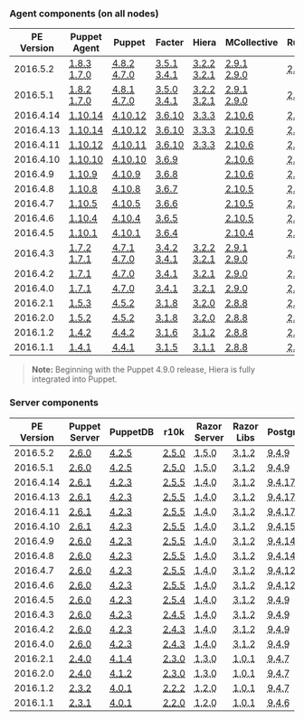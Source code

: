 ### Agent components (on all nodes)

<table>
  <thead>
    <tr>
      <th>PE Version</th> <th>Puppet Agent</th> <th>Puppet</th> <th>Facter</th> <th>Hiera</th> <th>MCollective</th> <th>Ruby</th> <th>OpenSSL</th>
    </tr>
  </thead>

  <tbody>
    <tr><td>2016.5.2</td> <td><a href="/puppet/4.8/release_notes_agent.html#puppet-agent-183"><abbr title="ubuntu-12.04-amd64, sles-11-x86_64, el-6-x86_64, ubuntu-14.04-amd64, el-7-x86_64, sles-12-x86_64, ubuntu-16.04-amd64">1.8.3</abbr></a><br><a href="/puppet/4.7/release_notes_agent.html#puppet-agent-170"><abbr title="ubuntu-14.04-i386, ubuntu-12.04-i386, ubuntu-16.04-i386">1.7.0</abbr></a></td> <td><a href="/puppet/4.8/release_notes.html#puppet-482"><abbr title="ubuntu-12.04-amd64, sles-11-x86_64, el-6-x86_64, ubuntu-14.04-amd64, el-7-x86_64, sles-12-x86_64, ubuntu-16.04-amd64">4.8.2</abbr></a><br><a href="/puppet/4.7/release_notes.html#puppet-470"><abbr title="ubuntu-14.04-i386, ubuntu-12.04-i386, ubuntu-16.04-i386">4.7.0</abbr></a></td> <td><a href="/facter/3.5/release_notes.html#facter-351"><abbr title="ubuntu-12.04-amd64, sles-11-x86_64, el-6-x86_64, ubuntu-14.04-amd64, el-7-x86_64, sles-12-x86_64, ubuntu-16.04-amd64">3.5.1</abbr></a><br><a href="/facter/3.4/release_notes.html#facter-341"><abbr title="ubuntu-14.04-i386, ubuntu-12.04-i386, ubuntu-16.04-i386">3.4.1</abbr></a></td> <td><a href="/hiera/3.2/release_notes.html#hiera-322"><abbr title="ubuntu-12.04-amd64, sles-11-x86_64, el-6-x86_64, ubuntu-14.04-amd64, el-7-x86_64, sles-12-x86_64, ubuntu-16.04-amd64">3.2.2</abbr></a><br><a href="/hiera/3.2/release_notes.html#hiera-321"><abbr title="ubuntu-14.04-i386, ubuntu-12.04-i386, ubuntu-16.04-i386">3.2.1</abbr></a></td> <td><a href="/mcollective/releasenotes.html"><abbr title="ubuntu-12.04-amd64, sles-11-x86_64, el-6-x86_64, ubuntu-14.04-amd64, el-7-x86_64, sles-12-x86_64, ubuntu-16.04-amd64">2.9.1</abbr></a><br><a href="/mcollective/releasenotes.html"><abbr title="ubuntu-14.04-i386, ubuntu-12.04-i386, ubuntu-16.04-i386">2.9.0</abbr></a></td> <td><abbr title="ubuntu-12.04-amd64, sles-11-x86_64, el-6-x86_64, ubuntu-14.04-amd64, el-7-x86_64, sles-12-x86_64, ubuntu-16.04-amd64, ubuntu-14.04-i386, ubuntu-12.04-i386, ubuntu-16.04-i386">2.1.9</abbr></td> <td><abbr title="ubuntu-12.04-amd64, sles-11-x86_64, el-6-x86_64, ubuntu-14.04-amd64, el-7-x86_64, sles-12-x86_64, ubuntu-16.04-amd64">1.0.2j</abbr><br><abbr title="ubuntu-14.04-i386, ubuntu-12.04-i386, ubuntu-16.04-i386">1.0.2h</abbr></td></tr>
    <tr><td>2016.5.1</td> <td><a href="/puppet/4.8/release_notes_agent.html#puppet-agent-182"><abbr title="ubuntu-12.04-amd64, sles-11-x86_64, el-6-x86_64, ubuntu-14.04-amd64, el-7-x86_64, sles-12-x86_64, ubuntu-16.04-amd64">1.8.2</abbr></a><br><a href="/puppet/4.7/release_notes_agent.html#puppet-agent-170"><abbr title="ubuntu-14.04-i386, ubuntu-12.04-i386, ubuntu-16.04-i386">1.7.0</abbr></a></td> <td><a href="/puppet/4.8/release_notes.html#puppet-481"><abbr title="ubuntu-12.04-amd64, sles-11-x86_64, el-6-x86_64, ubuntu-14.04-amd64, el-7-x86_64, sles-12-x86_64, ubuntu-16.04-amd64">4.8.1</abbr></a><br><a href="/puppet/4.7/release_notes.html#puppet-470"><abbr title="ubuntu-14.04-i386, ubuntu-12.04-i386, ubuntu-16.04-i386">4.7.0</abbr></a></td> <td><a href="/facter/3.5/release_notes.html#facter-350"><abbr title="ubuntu-12.04-amd64, sles-11-x86_64, el-6-x86_64, ubuntu-14.04-amd64, el-7-x86_64, sles-12-x86_64, ubuntu-16.04-amd64">3.5.0</abbr></a><br><a href="/facter/3.4/release_notes.html#facter-341"><abbr title="ubuntu-14.04-i386, ubuntu-12.04-i386, ubuntu-16.04-i386">3.4.1</abbr></a></td> <td><a href="/hiera/3.2/release_notes.html#hiera-322"><abbr title="ubuntu-12.04-amd64, sles-11-x86_64, el-6-x86_64, ubuntu-14.04-amd64, el-7-x86_64, sles-12-x86_64, ubuntu-16.04-amd64">3.2.2</abbr></a><br><a href="/hiera/3.2/release_notes.html#hiera-321"><abbr title="ubuntu-14.04-i386, ubuntu-12.04-i386, ubuntu-16.04-i386">3.2.1</abbr></a></td> <td><a href="/mcollective/releasenotes.html"><abbr title="ubuntu-12.04-amd64, sles-11-x86_64, el-6-x86_64, ubuntu-14.04-amd64, el-7-x86_64, sles-12-x86_64, ubuntu-16.04-amd64">2.9.1</abbr></a><br><a href="/mcollective/releasenotes.html"><abbr title="ubuntu-14.04-i386, ubuntu-12.04-i386, ubuntu-16.04-i386">2.9.0</abbr></a></td> <td><abbr title="ubuntu-12.04-amd64, sles-11-x86_64, el-6-x86_64, ubuntu-14.04-amd64, el-7-x86_64, sles-12-x86_64, ubuntu-16.04-amd64, ubuntu-14.04-i386, ubuntu-12.04-i386, ubuntu-16.04-i386">2.1.9</abbr></td> <td><abbr title="ubuntu-12.04-amd64, sles-11-x86_64, el-6-x86_64, ubuntu-14.04-amd64, el-7-x86_64, sles-12-x86_64, ubuntu-16.04-amd64">1.0.2j</abbr><br><abbr title="ubuntu-14.04-i386, ubuntu-12.04-i386, ubuntu-16.04-i386">1.0.2h</abbr></td></tr>
        <tr><td>2016.4.14</td> <td><a href="/puppet/4.10/release_notes_agent.html#puppet-agent-11014"><abbr title="sles-11-x86_64, el-6-x86_64, ubuntu-14.04-amd64, el-7-x86_64, sles-12-x86_64, ubuntu-16.04-amd64">1.10.14</abbr></a></td> <td><a href="/puppet/4.10/release_notes.html#puppet-41012"><abbr title="sles-11-x86_64, el-6-x86_64, ubuntu-14.04-amd64, el-7-x86_64, sles-12-x86_64, ubuntu-16.04-amd64">4.10.12</abbr></a></td> <td><a href="/facter/3.6/release_notes.html#facter-3610"><abbr title="sles-11-x86_64, el-6-x86_64, ubuntu-14.04-amd64, el-7-x86_64, sles-12-x86_64, ubuntu-16.04-amd64">3.6.10</abbr></a></td> <td><a href="/hiera/3.3/release_notes.html#hiera-333"><abbr title="ubuntu-12.04-amd64, ubuntu-14.04-i386, sles-11-x86_64, el-6-x86_64, ubuntu-14.04-amd64, el-7-x86_64, sles-12-x86_64, ubuntu-12.04-i386, ubuntu-16.04-amd64, ubuntu-16.04-i386">3.3.3</abbr></a></td> <td><a href="/mcollective/releasenotes.html"><abbr title="sles-11-x86_64, el-6-x86_64, ubuntu-14.04-amd64, el-7-x86_64, sles-12-x86_64, ubuntu-16.04-amd64">2.10.6</abbr></a></td> <td><abbr title="sles-11-x86_64, el-6-x86_64, ubuntu-14.04-amd64, el-7-x86_64, sles-12-x86_64, ubuntu-16.04-amd64">2.1.9</abbr></td> <td><abbr title="sles-11-x86_64, el-6-x86_64, ubuntu-14.04-amd64, el-7-x86_64, sles-12-x86_64, ubuntu-16.04-amd64">1.0.2n</abbr></td></tr>
        <tr><td>2016.4.13</td> <td><a href="/puppet/4.10/release_notes_agent.html#puppet-agent-11014"><abbr title="sles-11-x86_64, el-6-x86_64, ubuntu-14.04-amd64, el-7-x86_64, sles-12-x86_64, ubuntu-16.04-amd64">1.10.14</abbr></a></td> <td><a href="/puppet/4.10/release_notes.html#puppet-41012"><abbr title="sles-11-x86_64, el-6-x86_64, ubuntu-14.04-amd64, el-7-x86_64, sles-12-x86_64, ubuntu-16.04-amd64">4.10.12</abbr></a></td> <td><a href="/facter/3.6/release_notes.html#facter-3610"><abbr title="sles-11-x86_64, el-6-x86_64, ubuntu-14.04-amd64, el-7-x86_64, sles-12-x86_64, ubuntu-16.04-amd64">3.6.10</abbr></a></td> <td><a href="/hiera/3.3/release_notes.html#hiera-333"><abbr title="ubuntu-12.04-amd64, ubuntu-14.04-i386, sles-11-x86_64, el-6-x86_64, ubuntu-14.04-amd64, el-7-x86_64, sles-12-x86_64, ubuntu-12.04-i386, ubuntu-16.04-amd64, ubuntu-16.04-i386">3.3.3</abbr></a></td> <td><a href="/mcollective/releasenotes.html"><abbr title="sles-11-x86_64, el-6-x86_64, ubuntu-14.04-amd64, el-7-x86_64, sles-12-x86_64, ubuntu-16.04-amd64">2.10.6</abbr></a></td> <td><abbr title="sles-11-x86_64, el-6-x86_64, ubuntu-14.04-amd64, el-7-x86_64, sles-12-x86_64, ubuntu-16.04-amd64">2.1.9</abbr></td> <td><abbr title="sles-11-x86_64, el-6-x86_64, ubuntu-14.04-amd64, el-7-x86_64, sles-12-x86_64, ubuntu-16.04-amd64">1.0.2n</abbr></td></tr>
    <tr><td>2016.4.11</td> <td><a href="/puppet/4.10/release_notes_agent.html#puppet-agent-11012"><abbr title="sles-11-x86_64, el-6-x86_64, ubuntu-14.04-amd64, el-7-x86_64, sles-12-x86_64, ubuntu-16.04-amd64">1.10.12</abbr></a></td> <td><a href="/puppet/4.10/release_notes.html#puppet-41011"><abbr title="sles-11-x86_64, el-6-x86_64, ubuntu-14.04-amd64, el-7-x86_64, sles-12-x86_64, ubuntu-16.04-amd64">4.10.11</abbr></a></td> <td><a href="/facter/3.6/release_notes.html#facter-3610"><abbr title="sles-11-x86_64, el-6-x86_64, ubuntu-14.04-amd64, el-7-x86_64, sles-12-x86_64, ubuntu-16.04-amd64">3.6.10</abbr></a></td> <td><a href="/hiera/3.3/release_notes.html#hiera-333"><abbr title="ubuntu-12.04-amd64, ubuntu-14.04-i386, sles-11-x86_64, el-6-x86_64, ubuntu-14.04-amd64, el-7-x86_64, sles-12-x86_64, ubuntu-12.04-i386, ubuntu-16.04-amd64, ubuntu-16.04-i386">3.3.3</abbr></a></td> <td><a href="/mcollective/releasenotes.html"><abbr title="sles-11-x86_64, el-6-x86_64, ubuntu-14.04-amd64, el-7-x86_64, sles-12-x86_64, ubuntu-16.04-amd64">2.10.6</abbr></a></td> <td><abbr title="sles-11-x86_64, el-6-x86_64, ubuntu-14.04-amd64, el-7-x86_64, sles-12-x86_64, ubuntu-16.04-amd64">2.1.9</abbr></td> <td><abbr title="sles-11-x86_64, el-6-x86_64, ubuntu-14.04-amd64, el-7-x86_64, sles-12-x86_64, ubuntu-16.04-amd64">1.0.2n</abbr></td></tr>
    <tr><td>2016.4.10</td> <td><a href="/puppet/4.10/release_notes_agent.html#puppet-agent-11010"><abbr title="sles-11-x86_64, el-6-x86_64, ubuntu-14.04-amd64, el-7-x86_64, sles-12-x86_64, ubuntu-16.04-amd64">1.10.10</abbr></a></td> <td><a href="/puppet/4.10/release_notes.html#puppet-41010"><abbr title="sles-11-x86_64, el-6-x86_64, ubuntu-14.04-amd64, el-7-x86_64, sles-12-x86_64, ubuntu-16.04-amd64">4.10.10</abbr></a></td> <td><a href="/facter/3.6/release_notes.html#facter-369"><abbr title="sles-11-x86_64, el-6-x86_64, ubuntu-14.04-amd64, el-7-x86_64, sles-12-x86_64, ubuntu-16.04-amd64">3.6.9</abbr></a></td> <td>  </td> <td><a href="/mcollective/releasenotes.html"><abbr title="sles-11-x86_64, el-6-x86_64, ubuntu-14.04-amd64, el-7-x86_64, sles-12-x86_64, ubuntu-16.04-amd64">2.10.6</abbr></a></td> <td><abbr title="sles-11-x86_64, el-6-x86_64, ubuntu-14.04-amd64, el-7-x86_64, sles-12-x86_64, ubuntu-16.04-amd64">2.1.9</abbr></td> <td><abbr title="sles-11-x86_64, el-6-x86_64, ubuntu-14.04-amd64, el-7-x86_64, sles-12-x86_64, ubuntu-16.04-amd64">1.0.2n</abbr></td></tr>
    <tr><td>2016.4.9</td> <td><a href="/puppet/4.10/release_notes_agent.html#puppet-agent-1109"><abbr title="sles-11-x86_64, el-6-x86_64, ubuntu-14.04-amd64, el-7-x86_64, sles-12-x86_64, ubuntu-16.04-amd64">1.10.9</abbr></a></td> <td><a href="/puppet/4.10/release_notes.html#puppet-4109"><abbr title="sles-11-x86_64, el-6-x86_64, ubuntu-14.04-amd64, el-7-x86_64, sles-12-x86_64, ubuntu-16.04-amd64">4.10.9</abbr></a></td> <td><a href="/facter/3.6/release_notes.html#facter-368"><abbr title="sles-11-x86_64, el-6-x86_64, ubuntu-14.04-amd64, el-7-x86_64, sles-12-x86_64, ubuntu-16.04-amd64">3.6.8</abbr></a></td> <td>  </td> <td><a href="/mcollective/releasenotes.html"><abbr title="sles-11-x86_64, el-6-x86_64, ubuntu-14.04-amd64, el-7-x86_64, sles-12-x86_64, ubuntu-16.04-amd64">2.10.6</abbr></a></td> <td><abbr title="sles-11-x86_64, el-6-x86_64, ubuntu-14.04-amd64, el-7-x86_64, sles-12-x86_64, ubuntu-16.04-amd64">2.1.9</abbr></td> <td><abbr title="sles-11-x86_64, el-6-x86_64, ubuntu-14.04-amd64, el-7-x86_64, sles-12-x86_64, ubuntu-16.04-amd64">1.0.2k</abbr></td></tr>
   <tr><td>2016.4.8</td> <td><a href="/puppet/4.10/release_notes_agent.html#puppet-agent-1108"><abbr title="sles-11-x86_64, el-6-x86_64, ubuntu-14.04-amd64, el-7-x86_64, sles-12-x86_64, ubuntu-16.04-amd64">1.10.8</abbr></a></td> <td><a href="/puppet/4.10/release_notes.html#puppet-4108"><abbr title="sles-11-x86_64, el-6-x86_64, ubuntu-14.04-amd64, el-7-x86_64, sles-12-x86_64, ubuntu-16.04-amd64">4.10.8</abbr></a></td> <td><a href="/facter/3.6/release_notes.html#facter-367"><abbr title="sles-11-x86_64, el-6-x86_64, ubuntu-14.04-amd64, el-7-x86_64, sles-12-x86_64, ubuntu-16.04-amd64">3.6.7</abbr></a></td> <td>  </td> <td><a href="/mcollective/releasenotes.html"><abbr title="sles-11-x86_64, el-6-x86_64, ubuntu-14.04-amd64, el-7-x86_64, sles-12-x86_64, ubuntu-16.04-amd64">2.10.5</abbr></a></td> <td><abbr title="sles-11-x86_64, el-6-x86_64, ubuntu-14.04-amd64, el-7-x86_64, sles-12-x86_64, ubuntu-16.04-amd64">2.1.9</abbr></td> <td><abbr title="sles-11-x86_64, el-6-x86_64, ubuntu-14.04-amd64, el-7-x86_64, sles-12-x86_64, ubuntu-16.04-amd64">1.0.2k</abbr></td></tr>
    <tr><td>2016.4.7</td> <td><a href="/puppet/4.10/release_notes_agent.html#puppet-agent-1105"><abbr title="sles-11-x86_64, el-6-x86_64, ubuntu-14.04-amd64, el-7-x86_64, sles-12-x86_64, ubuntu-16.04-amd64">1.10.5</abbr></a></td> <td><a href="/puppet/4.10/release_notes.html#puppet-4105"><abbr title="sles-11-x86_64, el-6-x86_64, ubuntu-14.04-amd64, el-7-x86_64, sles-12-x86_64, ubuntu-16.04-amd64">4.10.5</abbr></a></td> <td><a href="/facter/3.6/release_notes.html#facter-366"><abbr title="sles-11-x86_64, el-6-x86_64, ubuntu-14.04-amd64, el-7-x86_64, sles-12-x86_64, ubuntu-16.04-amd64">3.6.6</abbr></a></td> <td>  </td> <td><a href="/mcollective/releasenotes.html"><abbr title="sles-11-x86_64, el-6-x86_64, ubuntu-14.04-amd64, el-7-x86_64, sles-12-x86_64, ubuntu-16.04-amd64">2.10.5</abbr></a></td> <td><abbr title="sles-11-x86_64, el-6-x86_64, ubuntu-14.04-amd64, el-7-x86_64, sles-12-x86_64, ubuntu-16.04-amd64">2.1.9</abbr></td> <td><abbr title="sles-11-x86_64, el-6-x86_64, ubuntu-14.04-amd64, el-7-x86_64, sles-12-x86_64, ubuntu-16.04-amd64">1.0.2k</abbr></td></tr>
    <tr><td>2016.4.6</td> <td><a href="/puppet/4.10/release_notes_agent.html#puppet-agent-1104"><abbr title="sles-11-x86_64, el-6-x86_64, ubuntu-14.04-amd64, el-7-x86_64, sles-12-x86_64, ubuntu-16.04-amd64">1.10.4</abbr></a></td> <td><a href="/puppet/4.10/release_notes.html#puppet-4104"><abbr title="sles-11-x86_64, el-6-x86_64, ubuntu-14.04-amd64, el-7-x86_64, sles-12-x86_64, ubuntu-16.04-amd64">4.10.4</abbr></a></td> <td><a href="/facter/3.6/release_notes.html#facter-365"><abbr title="sles-11-x86_64, el-6-x86_64, ubuntu-14.04-amd64, el-7-x86_64, sles-12-x86_64, ubuntu-16.04-amd64">3.6.5</abbr></a></td> <td>  </td> <td><a href="/mcollective/releasenotes.html"><abbr title="sles-11-x86_64, el-6-x86_64, ubuntu-14.04-amd64, el-7-x86_64, sles-12-x86_64, ubuntu-16.04-amd64">2.10.5</abbr></a></td> <td><abbr title="sles-11-x86_64, el-6-x86_64, ubuntu-14.04-amd64, el-7-x86_64, sles-12-x86_64, ubuntu-16.04-amd64">2.1.9</abbr></td> <td><abbr title="sles-11-x86_64, el-6-x86_64, ubuntu-14.04-amd64, el-7-x86_64, sles-12-x86_64, ubuntu-16.04-amd64">1.0.2k</abbr></td></tr>
    <tr><td>2016.4.5</td> <td><a href="/puppet/4.10/release_notes_agent.html#puppet-agent-1101"><abbr title="sles-11-x86_64, el-6-x86_64, ubuntu-14.04-amd64, el-7-x86_64, sles-12-x86_64, ubuntu-16.04-amd64">1.10.1</abbr></a></td> <td><a href="/puppet/4.10/release_notes.html#puppet-4101"><abbr title="sles-11-x86_64, el-6-x86_64, ubuntu-14.04-amd64, el-7-x86_64, sles-12-x86_64, ubuntu-16.04-amd64">4.10.1</abbr></a></td> <td><a href="/facter/3.6/release_notes.html#facter-364"><abbr title="sles-11-x86_64, el-6-x86_64, ubuntu-14.04-amd64, el-7-x86_64, sles-12-x86_64, ubuntu-16.04-amd64">3.6.4</abbr></a></td> <td>  </td> <td><a href="/mcollective/releasenotes.html"><abbr title="sles-11-x86_64, el-6-x86_64, ubuntu-14.04-amd64, el-7-x86_64, sles-12-x86_64, ubuntu-16.04-amd64">2.10.4</abbr></a></td> <td><abbr title="sles-11-x86_64, el-6-x86_64, ubuntu-14.04-amd64, el-7-x86_64, sles-12-x86_64, ubuntu-16.04-amd64">2.1.9</abbr></td> <td><abbr title="sles-11-x86_64, el-6-x86_64, ubuntu-14.04-amd64, el-7-x86_64, sles-12-x86_64, ubuntu-16.04-amd64">1.0.2k</abbr></td></tr>
    <tr><td>2016.4.3</td> <td><a href="/puppet/4.7/release_notes_agent.html#puppet-agent-172"><abbr title="ubuntu-12.04-amd64, sles-11-x86_64, el-6-x86_64, ubuntu-14.04-amd64, el-7-x86_64, sles-12-x86_64, ubuntu-16.04-amd64">1.7.2</abbr></a><br><a href="/puppet/4.7/release_notes_agent.html#puppet-agent-171"><abbr title="ubuntu-14.04-i386, ubuntu-12.04-i386, ubuntu-16.04-i386">1.7.1</abbr></a></td> <td><a href="/puppet/4.7/release_notes.html#puppet-471"><abbr title="ubuntu-12.04-amd64, sles-11-x86_64, el-6-x86_64, ubuntu-14.04-amd64, el-7-x86_64, sles-12-x86_64, ubuntu-16.04-amd64">4.7.1</abbr></a><br><a href="/puppet/4.7/release_notes.html#puppet-470"><abbr title="ubuntu-14.04-i386, ubuntu-12.04-i386, ubuntu-16.04-i386">4.7.0</abbr></a></td> <td><a href="/facter/3.4/release_notes.html#facter-342"><abbr title="ubuntu-12.04-amd64, sles-11-x86_64, el-6-x86_64, ubuntu-14.04-amd64, el-7-x86_64, sles-12-x86_64, ubuntu-16.04-amd64">3.4.2</abbr></a><br><a href="/facter/3.4/release_notes.html#facter-341"><abbr title="ubuntu-14.04-i386, ubuntu-12.04-i386, ubuntu-16.04-i386">3.4.1</abbr></a></td> <td><a href="/hiera/3.2/release_notes.html#hiera-322"><abbr title="ubuntu-12.04-amd64, sles-11-x86_64, el-6-x86_64, ubuntu-14.04-amd64, el-7-x86_64, sles-12-x86_64, ubuntu-16.04-amd64">3.2.2</abbr></a><br><a href="/hiera/3.2/release_notes.html#hiera-321"><abbr title="ubuntu-14.04-i386, ubuntu-12.04-i386, ubuntu-16.04-i386">3.2.1</abbr></a></td> <td><a href="/mcollective/releasenotes.html"><abbr title="ubuntu-12.04-amd64, sles-11-x86_64, el-6-x86_64, ubuntu-14.04-amd64, el-7-x86_64, sles-12-x86_64, ubuntu-16.04-amd64">2.9.1</abbr></a><br><a href="/mcollective/releasenotes.html"><abbr title="ubuntu-14.04-i386, ubuntu-12.04-i386, ubuntu-16.04-i386">2.9.0</abbr></a></td> <td><abbr title="ubuntu-12.04-amd64, sles-11-x86_64, el-6-x86_64, ubuntu-14.04-amd64, el-7-x86_64, sles-12-x86_64, ubuntu-16.04-amd64, ubuntu-14.04-i386, ubuntu-12.04-i386, ubuntu-16.04-i386">2.1.9</abbr></td> <td><abbr title="ubuntu-12.04-amd64, sles-11-x86_64, el-6-x86_64, ubuntu-14.04-amd64, el-7-x86_64, sles-12-x86_64, ubuntu-16.04-amd64, ubuntu-14.04-i386, ubuntu-12.04-i386, ubuntu-16.04-i386">1.0.2j</abbr></td></tr>
    <tr><td>2016.4.2</td> <td><a href="/puppet/4.7/release_notes_agent.html#puppet-agent-171"><abbr title="ubuntu-12.04-amd64, ubuntu-14.04-i386, sles-11-x86_64, el-6-x86_64, ubuntu-14.04-amd64, el-7-x86_64, sles-12-x86_64, ubuntu-12.04-i386, ubuntu-16.04-amd64, ubuntu-16.04-i386">1.7.1</abbr></a></td> <td><a href="/puppet/4.7/release_notes.html#puppet-470"><abbr title="ubuntu-12.04-amd64, ubuntu-14.04-i386, sles-11-x86_64, el-6-x86_64, ubuntu-14.04-amd64, el-7-x86_64, sles-12-x86_64, ubuntu-12.04-i386, ubuntu-16.04-amd64, ubuntu-16.04-i386">4.7.0</abbr></a></td> <td><a href="/facter/3.4/release_notes.html#facter-341"><abbr title="ubuntu-12.04-amd64, ubuntu-14.04-i386, sles-11-x86_64, el-6-x86_64, ubuntu-14.04-amd64, el-7-x86_64, sles-12-x86_64, ubuntu-12.04-i386, ubuntu-16.04-amd64, ubuntu-16.04-i386">3.4.1</abbr></a></td> <td><a href="/hiera/3.2/release_notes.html#hiera-321"><abbr title="ubuntu-12.04-amd64, ubuntu-14.04-i386, sles-11-x86_64, el-6-x86_64, ubuntu-14.04-amd64, el-7-x86_64, sles-12-x86_64, ubuntu-12.04-i386, ubuntu-16.04-amd64, ubuntu-16.04-i386">3.2.1</abbr></a></td> <td><a href="/mcollective/releasenotes.html"><abbr title="ubuntu-12.04-amd64, ubuntu-14.04-i386, sles-11-x86_64, el-6-x86_64, ubuntu-14.04-amd64, el-7-x86_64, sles-12-x86_64, ubuntu-12.04-i386, ubuntu-16.04-amd64, ubuntu-16.04-i386">2.9.0</abbr></a></td> <td><abbr title="ubuntu-12.04-amd64, ubuntu-14.04-i386, sles-11-x86_64, el-6-x86_64, ubuntu-14.04-amd64, el-7-x86_64, sles-12-x86_64, ubuntu-12.04-i386, ubuntu-16.04-amd64, ubuntu-16.04-i386">2.1.9</abbr></td> <td><abbr title="ubuntu-12.04-amd64, ubuntu-14.04-i386, sles-11-x86_64, el-6-x86_64, ubuntu-14.04-amd64, el-7-x86_64, sles-12-x86_64, ubuntu-12.04-i386, ubuntu-16.04-amd64, ubuntu-16.04-i386">1.0.2j</abbr></td></tr>
    <tr><td>2016.4.0</td> <td><a href="/puppet/4.7/release_notes_agent.html#puppet-agent-171"><abbr title="ubuntu-12.04-amd64, ubuntu-14.04-i386, sles-11-x86_64, el-6-x86_64, ubuntu-14.04-amd64, el-7-x86_64, sles-12-x86_64, ubuntu-12.04-i386, ubuntu-16.04-amd64, ubuntu-16.04-i386">1.7.1</abbr></a></td> <td><a href="/puppet/4.7/release_notes.html#puppet-470"><abbr title="ubuntu-12.04-amd64, ubuntu-14.04-i386, sles-11-x86_64, el-6-x86_64, ubuntu-14.04-amd64, el-7-x86_64, sles-12-x86_64, ubuntu-12.04-i386, ubuntu-16.04-amd64, ubuntu-16.04-i386">4.7.0</abbr></a></td> <td><a href="/facter/3.4/release_notes.html#facter-341"><abbr title="ubuntu-12.04-amd64, ubuntu-14.04-i386, sles-11-x86_64, el-6-x86_64, ubuntu-14.04-amd64, el-7-x86_64, sles-12-x86_64, ubuntu-12.04-i386, ubuntu-16.04-amd64, ubuntu-16.04-i386">3.4.1</abbr></a></td> <td><a href="/hiera/3.2/release_notes.html#hiera-321"><abbr title="ubuntu-12.04-amd64, ubuntu-14.04-i386, sles-11-x86_64, el-6-x86_64, ubuntu-14.04-amd64, el-7-x86_64, sles-12-x86_64, ubuntu-12.04-i386, ubuntu-16.04-amd64, ubuntu-16.04-i386">3.2.1</abbr></a></td> <td><a href="/mcollective/releasenotes.html"><abbr title="ubuntu-12.04-amd64, ubuntu-14.04-i386, sles-11-x86_64, el-6-x86_64, ubuntu-14.04-amd64, el-7-x86_64, sles-12-x86_64, ubuntu-12.04-i386, ubuntu-16.04-amd64, ubuntu-16.04-i386">2.9.0</abbr></a></td> <td><abbr title="ubuntu-12.04-amd64, ubuntu-14.04-i386, sles-11-x86_64, el-6-x86_64, ubuntu-14.04-amd64, el-7-x86_64, sles-12-x86_64, ubuntu-12.04-i386, ubuntu-16.04-amd64, ubuntu-16.04-i386">2.1.9</abbr></td> <td><abbr title="ubuntu-12.04-amd64, ubuntu-14.04-i386, sles-11-x86_64, el-6-x86_64, ubuntu-14.04-amd64, el-7-x86_64, sles-12-x86_64, ubuntu-12.04-i386, ubuntu-16.04-amd64, ubuntu-16.04-i386">1.0.2j</abbr></td></tr>
    <tr><td>2016.2.1</td> <td><a href="/puppet/4.5/release_notes_agent.html#puppet-agent-153"><abbr title="ubuntu-12.04-amd64, ubuntu-14.04-i386, sles-11-x86_64, el-6-x86_64, ubuntu-14.04-amd64, el-7-x86_64, sles-12-x86_64, ubuntu-12.04-i386, ubuntu-16.04-amd64, ubuntu-16.04-i386">1.5.3</abbr></a></td> <td><a href="/puppet/4.5/release_notes.html#puppet-452"><abbr title="ubuntu-12.04-amd64, ubuntu-14.04-i386, sles-11-x86_64, el-6-x86_64, ubuntu-14.04-amd64, el-7-x86_64, sles-12-x86_64, ubuntu-12.04-i386, ubuntu-16.04-amd64, ubuntu-16.04-i386">4.5.2</abbr></a></td> <td><a href="/facter/3.1/release_notes.html#facter-318"><abbr title="ubuntu-12.04-amd64, ubuntu-14.04-i386, sles-11-x86_64, el-6-x86_64, ubuntu-14.04-amd64, el-7-x86_64, sles-12-x86_64, ubuntu-12.04-i386, ubuntu-16.04-amd64, ubuntu-16.04-i386">3.1.8</abbr></a></td> <td><a href="/hiera/3.2/release_notes.html#hiera-320"><abbr title="ubuntu-12.04-amd64, ubuntu-14.04-i386, sles-11-x86_64, el-6-x86_64, ubuntu-14.04-amd64, el-7-x86_64, sles-12-x86_64, ubuntu-12.04-i386, ubuntu-16.04-amd64, ubuntu-16.04-i386">3.2.0</abbr></a></td> <td><a href="/mcollective/releasenotes.html"><abbr title="ubuntu-12.04-amd64, ubuntu-14.04-i386, sles-11-x86_64, el-6-x86_64, ubuntu-14.04-amd64, el-7-x86_64, sles-12-x86_64, ubuntu-12.04-i386, ubuntu-16.04-amd64, ubuntu-16.04-i386">2.8.8</abbr></a></td> <td><abbr title="ubuntu-12.04-amd64, ubuntu-14.04-i386, sles-11-x86_64, el-6-x86_64, ubuntu-14.04-amd64, el-7-x86_64, sles-12-x86_64, ubuntu-12.04-i386, ubuntu-16.04-amd64, ubuntu-16.04-i386">2.1.9</abbr></td> <td><abbr title="ubuntu-12.04-amd64, ubuntu-14.04-i386, sles-11-x86_64, el-6-x86_64, ubuntu-14.04-amd64, el-7-x86_64, sles-12-x86_64, ubuntu-12.04-i386, ubuntu-16.04-amd64, ubuntu-16.04-i386">1.0.2h</abbr></td></tr>
    <tr><td>2016.2.0</td> <td><a href="/puppet/4.5/release_notes_agent.html#puppet-agent-152"><abbr title="ubuntu-12.04-amd64, ubuntu-14.04-i386, sles-11-x86_64, el-6-x86_64, ubuntu-14.04-amd64, el-7-x86_64, sles-12-x86_64, ubuntu-12.04-i386, ubuntu-16.04-amd64, ubuntu-16.04-i386">1.5.2</abbr></a></td> <td><a href="/puppet/4.5/release_notes.html#puppet-452"><abbr title="ubuntu-12.04-amd64, ubuntu-14.04-i386, sles-11-x86_64, el-6-x86_64, ubuntu-14.04-amd64, el-7-x86_64, sles-12-x86_64, ubuntu-12.04-i386, ubuntu-16.04-amd64, ubuntu-16.04-i386">4.5.2</abbr></a></td> <td><a href="/facter/3.1/release_notes.html#facter-318"><abbr title="ubuntu-12.04-amd64, ubuntu-14.04-i386, sles-11-x86_64, el-6-x86_64, ubuntu-14.04-amd64, el-7-x86_64, sles-12-x86_64, ubuntu-12.04-i386, ubuntu-16.04-amd64, ubuntu-16.04-i386">3.1.8</abbr></a></td> <td><a href="/hiera/3.2/release_notes.html#hiera-320"><abbr title="ubuntu-12.04-amd64, ubuntu-14.04-i386, sles-11-x86_64, el-6-x86_64, ubuntu-14.04-amd64, el-7-x86_64, sles-12-x86_64, ubuntu-12.04-i386, ubuntu-16.04-amd64, ubuntu-16.04-i386">3.2.0</abbr></a></td> <td><a href="/mcollective/releasenotes.html"><abbr title="ubuntu-12.04-amd64, ubuntu-14.04-i386, sles-11-x86_64, el-6-x86_64, ubuntu-14.04-amd64, el-7-x86_64, sles-12-x86_64, ubuntu-12.04-i386, ubuntu-16.04-amd64, ubuntu-16.04-i386">2.8.8</abbr></a></td> <td><abbr title="ubuntu-12.04-amd64, ubuntu-14.04-i386, sles-11-x86_64, el-6-x86_64, ubuntu-14.04-amd64, el-7-x86_64, sles-12-x86_64, ubuntu-12.04-i386, ubuntu-16.04-amd64, ubuntu-16.04-i386">2.1.9</abbr></td> <td><abbr title="ubuntu-12.04-amd64, ubuntu-14.04-i386, sles-11-x86_64, el-6-x86_64, ubuntu-14.04-amd64, el-7-x86_64, sles-12-x86_64, ubuntu-12.04-i386, ubuntu-16.04-amd64, ubuntu-16.04-i386">1.0.2h</abbr></td></tr>
    <tr><td>2016.1.2</td> <td><a href="/puppet/4.4/release_notes_agent.html#puppet-agent-142"><abbr title="el-6-x86_64, ubuntu-12.04-i386, sles-11-x86_64, ubuntu-14.04-amd64, sles-12-x86_64, el-7-x86_64, ubuntu-12.04-amd64, ubuntu-14.04-i386">1.4.2</abbr></a></td> <td><a href="/puppet/4.4/release_notes.html#puppet-442"><abbr title="el-6-x86_64, ubuntu-12.04-i386, sles-11-x86_64, ubuntu-14.04-amd64, sles-12-x86_64, el-7-x86_64, ubuntu-12.04-amd64, ubuntu-14.04-i386">4.4.2</abbr></a></td> <td><a href="/facter/3.1/release_notes.html#facter-316"><abbr title="el-6-x86_64, ubuntu-12.04-i386, sles-11-x86_64, ubuntu-14.04-amd64, sles-12-x86_64, el-7-x86_64, ubuntu-12.04-amd64, ubuntu-14.04-i386">3.1.6</abbr></a></td> <td><a href="/hiera/3.1/release_notes.html#hiera-312"><abbr title="el-6-x86_64, ubuntu-12.04-i386, sles-11-x86_64, ubuntu-14.04-amd64, sles-12-x86_64, el-7-x86_64, ubuntu-12.04-amd64, ubuntu-14.04-i386">3.1.2</abbr></a></td> <td><a href="/mcollective/releasenotes.html"><abbr title="el-6-x86_64, ubuntu-12.04-i386, sles-11-x86_64, ubuntu-14.04-amd64, sles-12-x86_64, el-7-x86_64, ubuntu-12.04-amd64, ubuntu-14.04-i386">2.8.8</abbr></a></td> <td><abbr title="el-6-x86_64, ubuntu-12.04-i386, sles-11-x86_64, ubuntu-14.04-amd64, sles-12-x86_64, el-7-x86_64, ubuntu-12.04-amd64, ubuntu-14.04-i386">2.1.9</abbr></td> <td><abbr title="el-6-x86_64, ubuntu-12.04-i386, sles-11-x86_64, ubuntu-14.04-amd64, sles-12-x86_64, el-7-x86_64, ubuntu-12.04-amd64, ubuntu-14.04-i386">1.0.2g</abbr></td></tr>
    <tr><td>2016.1.1</td> <td><a href="/puppet/4.4/release_notes_agent.html#puppet-agent-141"><abbr title="el-6-x86_64, ubuntu-12.04-i386, sles-11-x86_64, ubuntu-14.04-amd64, sles-12-x86_64, el-7-x86_64, ubuntu-12.04-amd64, ubuntu-14.04-i386">1.4.1</abbr></a></td> <td><a href="/puppet/4.4/release_notes.html#puppet-441"><abbr title="el-6-x86_64, ubuntu-12.04-i386, sles-11-x86_64, ubuntu-14.04-amd64, sles-12-x86_64, el-7-x86_64, ubuntu-12.04-amd64, ubuntu-14.04-i386">4.4.1</abbr></a></td> <td><a href="/facter/3.1/release_notes.html#facter-315"><abbr title="el-6-x86_64, ubuntu-12.04-i386, sles-11-x86_64, ubuntu-14.04-amd64, sles-12-x86_64, el-7-x86_64, ubuntu-12.04-amd64, ubuntu-14.04-i386">3.1.5</abbr></a></td> <td><a href="/hiera/3.1/release_notes.html#hiera-311"><abbr title="el-6-x86_64, ubuntu-12.04-i386, sles-11-x86_64, ubuntu-14.04-amd64, sles-12-x86_64, el-7-x86_64, ubuntu-12.04-amd64, ubuntu-14.04-i386">3.1.1</abbr></a></td> <td><a href="/mcollective/releasenotes.html"><abbr title="el-6-x86_64, ubuntu-12.04-i386, sles-11-x86_64, ubuntu-14.04-amd64, sles-12-x86_64, el-7-x86_64, ubuntu-12.04-amd64, ubuntu-14.04-i386">2.8.8</abbr></a></td> <td><abbr title="el-6-x86_64, ubuntu-12.04-i386, sles-11-x86_64, ubuntu-14.04-amd64, sles-12-x86_64, el-7-x86_64, ubuntu-12.04-amd64, ubuntu-14.04-i386">2.1.8</abbr></td> <td><abbr title="el-6-x86_64, ubuntu-12.04-i386, sles-11-x86_64, ubuntu-14.04-amd64, sles-12-x86_64, el-7-x86_64, ubuntu-12.04-amd64, ubuntu-14.04-i386">1.0.2g</abbr></td></tr>
  </tbody>
</table>

> **Note:** Beginning with the Puppet 4.9.0 release, Hiera is fully integrated into Puppet.

### Server components

<table>
  <thead>
    <tr>
      <th>PE Version</th> <th>Puppet Server</th> <th>PuppetDB</th> <th>r10k</th> <th>Razor Server</th> <th>Razor Libs</th> <th>PostgreSQL</th> <th>Java</th> <th>ActiveMQ</th> <th>Nginx</th>
    </tr>
  </thead>

  <tbody>
    <tr><td>2016.5.2</td> <td><a href="/puppetserver/2.6/release_notes.html#puppet-server-260"><abbr title="ubuntu-12.04-amd64, sles-11-x86_64, el-6-x86_64, ubuntu-14.04-amd64, el-7-x86_64, sles-12-x86_64, ubuntu-16.04-amd64">2.6.0</abbr></a></td> <td><a href="/puppetdb/4.2/release_notes.html"><abbr title="ubuntu-12.04-amd64, sles-11-x86_64, el-6-x86_64, ubuntu-14.04-amd64, el-7-x86_64, sles-12-x86_64, ubuntu-16.04-amd64">4.2.5</abbr></a></td> <td><a href="https://github.com/puppetlabs/r10k/blob/master/CHANGELOG.mkd#250"><abbr title="ubuntu-12.04-amd64, sles-11-x86_64, el-6-x86_64, ubuntu-14.04-amd64, el-7-x86_64, sles-12-x86_64, ubuntu-16.04-amd64">2.5.0</abbr></a></td> <td><abbr title="el-6-x86_64, el-7-x86_64">1.5.0</abbr></td> <td><abbr title="el-6-x86_64, el-7-x86_64">3.1.2</abbr></td> <td><abbr title="ubuntu-12.04-amd64, sles-11-x86_64, el-6-x86_64, ubuntu-14.04-amd64, el-7-x86_64, sles-12-x86_64, ubuntu-16.04-amd64">9.4.9</abbr></td> <td><abbr title="ubuntu-12.04-amd64, sles-11-x86_64, el-6-x86_64, ubuntu-14.04-amd64, el-7-x86_64, sles-12-x86_64, ubuntu-16.04-amd64">1.8.0</abbr></td> <td><abbr title="ubuntu-12.04-amd64, sles-11-x86_64, el-6-x86_64, ubuntu-14.04-amd64, el-7-x86_64, sles-12-x86_64, ubuntu-16.04-amd64">5.14.3</abbr></td> <td><abbr title="ubuntu-12.04-amd64, sles-11-x86_64, el-6-x86_64, ubuntu-14.04-amd64, el-7-x86_64, sles-12-x86_64, ubuntu-16.04-amd64">1.8.1</abbr></td></tr>
    <tr><td>2016.5.1</td> <td><a href="/puppetserver/2.6/release_notes.html#puppet-server-260"><abbr title="ubuntu-12.04-amd64, sles-11-x86_64, el-6-x86_64, ubuntu-14.04-amd64, el-7-x86_64, sles-12-x86_64, ubuntu-16.04-amd64">2.6.0</abbr></a></td> <td><a href="/puppetdb/4.2/release_notes.html"><abbr title="ubuntu-12.04-amd64, sles-11-x86_64, el-6-x86_64, ubuntu-14.04-amd64, el-7-x86_64, sles-12-x86_64, ubuntu-16.04-amd64">4.2.5</abbr></a></td> <td><a href="https://github.com/puppetlabs/r10k/blob/master/CHANGELOG.mkd#250"><abbr title="ubuntu-12.04-amd64, sles-11-x86_64, el-6-x86_64, ubuntu-14.04-amd64, el-7-x86_64, sles-12-x86_64, ubuntu-16.04-amd64">2.5.0</abbr></a></td> <td><abbr title="el-6-x86_64, el-7-x86_64">1.5.0</abbr></td> <td><abbr title="el-6-x86_64, el-7-x86_64">3.1.2</abbr></td> <td><abbr title="ubuntu-12.04-amd64, sles-11-x86_64, el-6-x86_64, ubuntu-14.04-amd64, el-7-x86_64, sles-12-x86_64, ubuntu-16.04-amd64">9.4.9</abbr></td> <td><abbr title="ubuntu-12.04-amd64, sles-11-x86_64, el-6-x86_64, ubuntu-14.04-amd64, el-7-x86_64, sles-12-x86_64, ubuntu-16.04-amd64">1.8.0</abbr></td> <td><abbr title="ubuntu-12.04-amd64, sles-11-x86_64, el-6-x86_64, ubuntu-14.04-amd64, el-7-x86_64, sles-12-x86_64, ubuntu-16.04-amd64">5.13.2</abbr></td> <td><abbr title="ubuntu-12.04-amd64, sles-11-x86_64, el-6-x86_64, ubuntu-14.04-amd64, el-7-x86_64, sles-12-x86_64, ubuntu-16.04-amd64">1.8.1</abbr></td></tr>
    <tr><td>2016.4.14</td> <td><a href="/puppetserver/2.6/release_notes.html#puppet-server-261"><abbr title="sles-11-x86_64, el-6-x86_64, ubuntu-14.04-amd64, el-7-x86_64, sles-12-x86_64, ubuntu-16.04-amd64">2.6.1</abbr></a></td> <td><a href="/puppetdb/4.2/release_notes.html"><abbr title="sles-11-x86_64, el-6-x86_64, ubuntu-14.04-amd64, el-7-x86_64, sles-12-x86_64, ubuntu-16.04-amd64">4.2.3</abbr></a></td> <td><a href="https://github.com/puppetlabs/r10k/blob/master/CHANGELOG.mkd#255"><abbr title="sles-11-x86_64, el-6-x86_64, ubuntu-14.04-amd64, el-7-x86_64, sles-12-x86_64, ubuntu-16.04-amd64">2.5.5</abbr></a></td> <td><abbr title="el-6-x86_64, el-7-x86_64">1.4.0</abbr></td> <td><abbr title="el-6-x86_64, el-7-x86_64">3.1.2</abbr></td> <td><abbr title="sles-11-x86_64, el-6-x86_64, ubuntu-14.04-amd64, el-7-x86_64, sles-12-x86_64, ubuntu-16.04-amd64">9.4.17</abbr></td> <td><abbr title="sles-11-x86_64, el-6-x86_64, ubuntu-14.04-amd64, el-7-x86_64, sles-12-x86_64, ubuntu-16.04-amd64">1.8.0</abbr></td> <td><abbr title="sles-11-x86_64, el-6-x86_64, ubuntu-14.04-amd64, el-7-x86_64, sles-12-x86_64, ubuntu-16.04-amd64">5.15.3</abbr></td> <td><abbr title="sles-11-x86_64, el-6-x86_64, ubuntu-14.04-amd64, el-7-x86_64, sles-12-x86_64, ubuntu-16.04-amd64">1.14.0</abbr></td></tr>
    <tr><td>2016.4.13</td> <td><a href="/puppetserver/2.6/release_notes.html#puppet-server-261"><abbr title="sles-11-x86_64, el-6-x86_64, ubuntu-14.04-amd64, el-7-x86_64, sles-12-x86_64, ubuntu-16.04-amd64">2.6.1</abbr></a></td> <td><a href="/puppetdb/4.2/release_notes.html"><abbr title="sles-11-x86_64, el-6-x86_64, ubuntu-14.04-amd64, el-7-x86_64, sles-12-x86_64, ubuntu-16.04-amd64">4.2.3</abbr></a></td> <td><a href="https://github.com/puppetlabs/r10k/blob/master/CHANGELOG.mkd#255"><abbr title="sles-11-x86_64, el-6-x86_64, ubuntu-14.04-amd64, el-7-x86_64, sles-12-x86_64, ubuntu-16.04-amd64">2.5.5</abbr></a></td> <td><abbr title="el-6-x86_64, el-7-x86_64">1.4.0</abbr></td> <td><abbr title="el-6-x86_64, el-7-x86_64">3.1.2</abbr></td> <td><abbr title="sles-11-x86_64, el-6-x86_64, ubuntu-14.04-amd64, el-7-x86_64, sles-12-x86_64, ubuntu-16.04-amd64">9.4.17</abbr></td> <td><abbr title="sles-11-x86_64, el-6-x86_64, ubuntu-14.04-amd64, el-7-x86_64, sles-12-x86_64, ubuntu-16.04-amd64">1.8.0</abbr></td> <td><abbr title="sles-11-x86_64, el-6-x86_64, ubuntu-14.04-amd64, el-7-x86_64, sles-12-x86_64, ubuntu-16.04-amd64">5.15.3</abbr></td> <td><abbr title="sles-11-x86_64, el-6-x86_64, ubuntu-14.04-amd64, el-7-x86_64, sles-12-x86_64, ubuntu-16.04-amd64">1.12.1</abbr></td></tr>
    <tr><td>2016.4.11</td> <td><a href="/puppetserver/2.6/release_notes.html#puppet-server-261"><abbr title="sles-11-x86_64, el-6-x86_64, ubuntu-14.04-amd64, el-7-x86_64, sles-12-x86_64, ubuntu-16.04-amd64">2.6.1</abbr></a></td> <td><a href="/puppetdb/4.2/release_notes.html"><abbr title="sles-11-x86_64, el-6-x86_64, ubuntu-14.04-amd64, el-7-x86_64, sles-12-x86_64, ubuntu-16.04-amd64">4.2.3</abbr></a></td> <td><a href="https://github.com/puppetlabs/r10k/blob/master/CHANGELOG.mkd#255"><abbr title="sles-11-x86_64, el-6-x86_64, ubuntu-14.04-amd64, el-7-x86_64, sles-12-x86_64, ubuntu-16.04-amd64">2.5.5</abbr></a></td> <td><abbr title="el-6-x86_64, el-7-x86_64">1.4.0</abbr></td> <td><abbr title="el-6-x86_64, el-7-x86_64">3.1.2</abbr></td> <td><abbr title="sles-11-x86_64, el-6-x86_64, ubuntu-14.04-amd64, el-7-x86_64, sles-12-x86_64, ubuntu-16.04-amd64">9.4.17</abbr></td> <td><abbr title="sles-11-x86_64, el-6-x86_64, ubuntu-14.04-amd64, el-7-x86_64, sles-12-x86_64, ubuntu-16.04-amd64">1.8.0</abbr></td> <td><abbr title="sles-11-x86_64, el-6-x86_64, ubuntu-14.04-amd64, el-7-x86_64, sles-12-x86_64, ubuntu-16.04-amd64">5.15.3</abbr></td> <td><abbr title="sles-11-x86_64, el-6-x86_64, ubuntu-14.04-amd64, el-7-x86_64, sles-12-x86_64, ubuntu-16.04-amd64">1.12.1</abbr></td></tr>
    <tr><td>2016.4.10</td> <td><a href="/puppetserver/2.6/release_notes.html#puppet-server-261"><abbr title="sles-11-x86_64, el-6-x86_64, ubuntu-14.04-amd64, el-7-x86_64, sles-12-x86_64, ubuntu-16.04-amd64">2.6.1</abbr></a></td> <td><a href="/puppetdb/4.2/release_notes.html"><abbr title="sles-11-x86_64, el-6-x86_64, ubuntu-14.04-amd64, el-7-x86_64, sles-12-x86_64, ubuntu-16.04-amd64">4.2.3</abbr></a></td> <td><a href="https://github.com/puppetlabs/r10k/blob/master/CHANGELOG.mkd#255"><abbr title="sles-11-x86_64, el-6-x86_64, ubuntu-14.04-amd64, el-7-x86_64, sles-12-x86_64, ubuntu-16.04-amd64">2.5.5</abbr></a></td> <td><abbr title="el-6-x86_64, el-7-x86_64">1.4.0</abbr></td> <td><abbr title="el-6-x86_64, el-7-x86_64">3.1.2</abbr></td> <td><abbr title="sles-11-x86_64, el-6-x86_64, ubuntu-14.04-amd64, el-7-x86_64, sles-12-x86_64, ubuntu-16.04-amd64">9.4.15</abbr></td> <td><abbr title="sles-11-x86_64, el-6-x86_64, ubuntu-14.04-amd64, el-7-x86_64, sles-12-x86_64, ubuntu-16.04-amd64">1.8.0</abbr></td> <td><abbr title="sles-11-x86_64, el-6-x86_64, ubuntu-14.04-amd64, el-7-x86_64, sles-12-x86_64, ubuntu-16.04-amd64">5.14.3</abbr></td> <td><abbr title="sles-11-x86_64, el-6-x86_64, ubuntu-14.04-amd64, el-7-x86_64, sles-12-x86_64, ubuntu-16.04-amd64">1.12.1</abbr></td></tr>
    <tr><td>2016.4.9</td> <td><a href="/puppetserver/2.6/release_notes.html#puppet-server-260"><abbr title="sles-11-x86_64, el-6-x86_64, ubuntu-14.04-amd64, el-7-x86_64, sles-12-x86_64, ubuntu-16.04-amd64">2.6.0</abbr></a></td> <td><a href="/puppetdb/4.2/release_notes.html"><abbr title="sles-11-x86_64, el-6-x86_64, ubuntu-14.04-amd64, el-7-x86_64, sles-12-x86_64, ubuntu-16.04-amd64">4.2.3</abbr></a></td> <td><a href="https://github.com/puppetlabs/r10k/blob/master/CHANGELOG.mkd#255"><abbr title="sles-11-x86_64, el-6-x86_64, ubuntu-14.04-amd64, el-7-x86_64, sles-12-x86_64, ubuntu-16.04-amd64">2.5.5</abbr></a></td> <td><abbr title="el-6-x86_64, el-7-x86_64">1.4.0</abbr></td> <td><abbr title="el-6-x86_64, el-7-x86_64">3.1.2</abbr></td> <td><abbr title="sles-11-x86_64, el-6-x86_64, ubuntu-14.04-amd64, el-7-x86_64, sles-12-x86_64, ubuntu-16.04-amd64">9.4.14</abbr></td> <td><abbr title="sles-11-x86_64, el-6-x86_64, ubuntu-14.04-amd64, el-7-x86_64, sles-12-x86_64, ubuntu-16.04-amd64">1.8.0</abbr></td> <td><abbr title="sles-11-x86_64, el-6-x86_64, ubuntu-14.04-amd64, el-7-x86_64, sles-12-x86_64, ubuntu-16.04-amd64">5.14.3</abbr></td> <td><abbr title="sles-11-x86_64, el-6-x86_64, ubuntu-14.04-amd64, el-7-x86_64, sles-12-x86_64, ubuntu-16.04-amd64">1.12.1</abbr></td></tr>
    <tr><td>2016.4.8</td> <td><a href="/puppetserver/2.6/release_notes.html#puppet-server-260"><abbr title="sles-11-x86_64, el-6-x86_64, ubuntu-14.04-amd64, el-7-x86_64, sles-12-x86_64, ubuntu-16.04-amd64">2.6.0</abbr></a></td> <td><a href="/puppetdb/4.2/release_notes.html"><abbr title="sles-11-x86_64, el-6-x86_64, ubuntu-14.04-amd64, el-7-x86_64, sles-12-x86_64, ubuntu-16.04-amd64">4.2.3</abbr></a></td> <td><a href="https://github.com/puppetlabs/r10k/blob/master/CHANGELOG.mkd#255"><abbr title="sles-11-x86_64, el-6-x86_64, ubuntu-14.04-amd64, el-7-x86_64, sles-12-x86_64, ubuntu-16.04-amd64">2.5.5</abbr></a></td> <td><abbr title="el-6-x86_64, el-7-x86_64">1.4.0</abbr></td> <td><abbr title="el-6-x86_64, el-7-x86_64">3.1.2</abbr></td> <td><abbr title="sles-11-x86_64, el-6-x86_64, ubuntu-14.04-amd64, el-7-x86_64, sles-12-x86_64, ubuntu-16.04-amd64">9.4.14</abbr></td> <td><abbr title="sles-11-x86_64, el-6-x86_64, ubuntu-14.04-amd64, el-7-x86_64, sles-12-x86_64, ubuntu-16.04-amd64">1.8.0</abbr></td> <td><abbr title="sles-11-x86_64, el-6-x86_64, ubuntu-14.04-amd64, el-7-x86_64, sles-12-x86_64, ubuntu-16.04-amd64">5.14.3</abbr></td> <td><abbr title="sles-11-x86_64, el-6-x86_64, ubuntu-14.04-amd64, el-7-x86_64, sles-12-x86_64, ubuntu-16.04-amd64">1.12.1</abbr></td></tr>
    <tr><td>2016.4.7</td> <td><a href="/puppetserver/2.6/release_notes.html#puppet-server-260"><abbr title="sles-11-x86_64, el-6-x86_64, ubuntu-14.04-amd64, el-7-x86_64, sles-12-x86_64, ubuntu-16.04-amd64">2.6.0</abbr></a></td> <td><a href="/puppetdb/4.2/release_notes.html"><abbr title="sles-11-x86_64, el-6-x86_64, ubuntu-14.04-amd64, el-7-x86_64, sles-12-x86_64, ubuntu-16.04-amd64">4.2.3</abbr></a></td> <td><a href="https://github.com/puppetlabs/r10k/blob/master/CHANGELOG.mkd#255"><abbr title="sles-11-x86_64, el-6-x86_64, ubuntu-14.04-amd64, el-7-x86_64, sles-12-x86_64, ubuntu-16.04-amd64">2.5.5</abbr></a></td> <td><abbr title="el-6-x86_64, el-7-x86_64">1.4.0</abbr></td> <td><abbr title="el-6-x86_64, el-7-x86_64">3.1.2</abbr></td> <td><abbr title="sles-11-x86_64, el-6-x86_64, ubuntu-14.04-amd64, el-7-x86_64, sles-12-x86_64, ubuntu-16.04-amd64">9.4.12</abbr></td> <td><abbr title="sles-11-x86_64, el-6-x86_64, ubuntu-14.04-amd64, el-7-x86_64, sles-12-x86_64, ubuntu-16.04-amd64">1.8.0</abbr></td> <td><abbr title="sles-11-x86_64, el-6-x86_64, ubuntu-14.04-amd64, el-7-x86_64, sles-12-x86_64, ubuntu-16.04-amd64">5.14.3</abbr></td> <td><abbr title="sles-11-x86_64, el-6-x86_64, ubuntu-14.04-amd64, el-7-x86_64, sles-12-x86_64, ubuntu-16.04-amd64">1.12.1</abbr></td></tr>
    <tr><td>2016.4.6</td> <td><a href="/puppetserver/2.6/release_notes.html#puppet-server-260"><abbr title="sles-11-x86_64, el-6-x86_64, ubuntu-14.04-amd64, el-7-x86_64, sles-12-x86_64, ubuntu-16.04-amd64">2.6.0</abbr></a></td> <td><a href="/puppetdb/4.2/release_notes.html"><abbr title="sles-11-x86_64, el-6-x86_64, ubuntu-14.04-amd64, el-7-x86_64, sles-12-x86_64, ubuntu-16.04-amd64">4.2.3</abbr></a></td> <td><a href="https://github.com/puppetlabs/r10k/blob/master/CHANGELOG.mkd#255"><abbr title="sles-11-x86_64, el-6-x86_64, ubuntu-14.04-amd64, el-7-x86_64, sles-12-x86_64, ubuntu-16.04-amd64">2.5.5</abbr></a></td> <td><abbr title="el-6-x86_64, el-7-x86_64">1.4.0</abbr></td> <td><abbr title="el-6-x86_64, el-7-x86_64">3.1.2</abbr></td> <td><abbr title="sles-11-x86_64, el-6-x86_64, ubuntu-14.04-amd64, el-7-x86_64, sles-12-x86_64, ubuntu-16.04-amd64">9.4.12</abbr></td> <td><abbr title="sles-11-x86_64, el-6-x86_64, ubuntu-14.04-amd64, el-7-x86_64, sles-12-x86_64, ubuntu-16.04-amd64">1.8.0</abbr></td> <td><abbr title="sles-11-x86_64, el-6-x86_64, ubuntu-14.04-amd64, el-7-x86_64, sles-12-x86_64, ubuntu-16.04-amd64">5.14.3</abbr></td> <td><abbr title="sles-11-x86_64, el-6-x86_64, ubuntu-14.04-amd64, el-7-x86_64, sles-12-x86_64, ubuntu-16.04-amd64">1.8.1</abbr></td></tr>
    <tr><td>2016.4.5</td> <td><a href="/puppetserver/2.6/release_notes.html#puppet-server-260"><abbr title="sles-11-x86_64, el-6-x86_64, ubuntu-14.04-amd64, el-7-x86_64, sles-12-x86_64, ubuntu-16.04-amd64">2.6.0</abbr></a></td> <td><a href="/puppetdb/4.2/release_notes.html"><abbr title="sles-11-x86_64, el-6-x86_64, ubuntu-14.04-amd64, el-7-x86_64, sles-12-x86_64, ubuntu-16.04-amd64">4.2.3</abbr></a></td> <td><a href="https://github.com/puppetlabs/r10k/blob/master/CHANGELOG.mkd#254"><abbr title="sles-11-x86_64, el-6-x86_64, ubuntu-14.04-amd64, el-7-x86_64, sles-12-x86_64, ubuntu-16.04-amd64">2.5.4</abbr></a></td> <td><abbr title="el-6-x86_64, el-7-x86_64">1.4.0</abbr></td> <td><abbr title="el-6-x86_64, el-7-x86_64">3.1.2</abbr></td> <td><abbr title="sles-11-x86_64, el-6-x86_64, ubuntu-14.04-amd64, el-7-x86_64, sles-12-x86_64, ubuntu-16.04-amd64">9.4.9</abbr></td> <td><abbr title="sles-11-x86_64, el-6-x86_64, ubuntu-14.04-amd64, el-7-x86_64, sles-12-x86_64, ubuntu-16.04-amd64">1.8.0</abbr></td> <td><abbr title="sles-11-x86_64, el-6-x86_64, ubuntu-14.04-amd64, el-7-x86_64, sles-12-x86_64, ubuntu-16.04-amd64">5.14.3</abbr></td> <td><abbr title="sles-11-x86_64, el-6-x86_64, ubuntu-14.04-amd64, el-7-x86_64, sles-12-x86_64, ubuntu-16.04-amd64">1.8.1</abbr></td></tr>
    <tr><td>2016.4.3</td> <td><a href="/puppetserver/2.6/release_notes.html#puppet-server-260"><abbr title="ubuntu-12.04-amd64, sles-11-x86_64, el-6-x86_64, ubuntu-14.04-amd64, el-7-x86_64, sles-12-x86_64, ubuntu-16.04-amd64">2.6.0</abbr></a></td> <td><a href="/puppetdb/4.2/release_notes.html"><abbr title="ubuntu-12.04-amd64, sles-11-x86_64, el-6-x86_64, ubuntu-14.04-amd64, el-7-x86_64, sles-12-x86_64, ubuntu-16.04-amd64">4.2.3</abbr></a></td> <td><a href="https://github.com/puppetlabs/r10k/blob/master/CHANGELOG.mkd#245"><abbr title="ubuntu-12.04-amd64, sles-11-x86_64, el-6-x86_64, ubuntu-14.04-amd64, el-7-x86_64, sles-12-x86_64, ubuntu-16.04-amd64">2.4.5</abbr></a></td> <td><abbr title="el-6-x86_64, el-7-x86_64">1.4.0</abbr></td> <td><abbr title="el-6-x86_64, el-7-x86_64">3.1.2</abbr></td> <td><abbr title="ubuntu-12.04-amd64, sles-11-x86_64, el-6-x86_64, ubuntu-14.04-amd64, el-7-x86_64, sles-12-x86_64, ubuntu-16.04-amd64">9.4.9</abbr></td> <td><abbr title="ubuntu-12.04-amd64, sles-11-x86_64, el-6-x86_64, ubuntu-14.04-amd64, el-7-x86_64, sles-12-x86_64, ubuntu-16.04-amd64">1.8.0</abbr></td> <td><abbr title="ubuntu-12.04-amd64, sles-11-x86_64, el-6-x86_64, ubuntu-14.04-amd64, el-7-x86_64, sles-12-x86_64, ubuntu-16.04-amd64">5.14.3</abbr></td> <td><abbr title="ubuntu-12.04-amd64, sles-11-x86_64, el-6-x86_64, ubuntu-14.04-amd64, el-7-x86_64, sles-12-x86_64, ubuntu-16.04-amd64">1.8.1</abbr></td></tr>
    <tr><td>2016.4.2</td> <td><a href="/puppetserver/2.6/release_notes.html#puppet-server-260"><abbr title="ubuntu-12.04-amd64, sles-11-x86_64, el-6-x86_64, ubuntu-14.04-amd64, el-7-x86_64, sles-12-x86_64, ubuntu-16.04-amd64">2.6.0</abbr></a></td> <td><a href="/puppetdb/4.2/release_notes.html"><abbr title="ubuntu-12.04-amd64, sles-11-x86_64, el-6-x86_64, ubuntu-14.04-amd64, el-7-x86_64, sles-12-x86_64, ubuntu-16.04-amd64">4.2.3</abbr></a></td> <td><a href="https://github.com/puppetlabs/r10k/blob/master/CHANGELOG.mkd#243"><abbr title="ubuntu-12.04-amd64, sles-11-x86_64, el-6-x86_64, ubuntu-14.04-amd64, el-7-x86_64, sles-12-x86_64, ubuntu-16.04-amd64">2.4.3</abbr></a></td> <td><abbr title="el-6-x86_64, el-7-x86_64">1.4.0</abbr></td> <td><abbr title="el-6-x86_64, el-7-x86_64">3.1.2</abbr></td> <td><abbr title="ubuntu-12.04-amd64, sles-11-x86_64, el-6-x86_64, ubuntu-14.04-amd64, el-7-x86_64, sles-12-x86_64, ubuntu-16.04-amd64">9.4.9</abbr></td> <td><abbr title="ubuntu-12.04-amd64, sles-11-x86_64, el-6-x86_64, ubuntu-14.04-amd64, el-7-x86_64, sles-12-x86_64, ubuntu-16.04-amd64">1.8.0</abbr></td> <td><abbr title="ubuntu-12.04-amd64, sles-11-x86_64, el-6-x86_64, ubuntu-14.04-amd64, el-7-x86_64, sles-12-x86_64, ubuntu-16.04-amd64">5.13.2</abbr></td> <td><abbr title="ubuntu-12.04-amd64, sles-11-x86_64, el-6-x86_64, ubuntu-14.04-amd64, el-7-x86_64, sles-12-x86_64, ubuntu-16.04-amd64">1.8.1</abbr></td></tr>
    <tr><td>2016.4.0</td> <td><a href="/puppetserver/2.6/release_notes.html#puppet-server-260"><abbr title="ubuntu-12.04-amd64, sles-11-x86_64, el-6-x86_64, ubuntu-14.04-amd64, el-7-x86_64, sles-12-x86_64, ubuntu-16.04-amd64">2.6.0</abbr></a></td> <td><a href="/puppetdb/4.2/release_notes.html"><abbr title="ubuntu-12.04-amd64, sles-11-x86_64, el-6-x86_64, ubuntu-14.04-amd64, el-7-x86_64, sles-12-x86_64, ubuntu-16.04-amd64">4.2.3</abbr></a></td> <td><a href="https://github.com/puppetlabs/r10k/blob/master/CHANGELOG.mkd#243"><abbr title="ubuntu-12.04-amd64, sles-11-x86_64, el-6-x86_64, ubuntu-14.04-amd64, el-7-x86_64, sles-12-x86_64, ubuntu-16.04-amd64">2.4.3</abbr></a></td> <td><abbr title="el-6-x86_64, el-7-x86_64">1.4.0</abbr></td> <td><abbr title="el-6-x86_64, el-7-x86_64">3.1.2</abbr></td> <td><abbr title="ubuntu-12.04-amd64, sles-11-x86_64, el-6-x86_64, ubuntu-14.04-amd64, el-7-x86_64, sles-12-x86_64, ubuntu-16.04-amd64">9.4.9</abbr></td> <td><abbr title="ubuntu-12.04-amd64, sles-11-x86_64, el-6-x86_64, ubuntu-14.04-amd64, el-7-x86_64, sles-12-x86_64, ubuntu-16.04-amd64">1.8.0</abbr></td> <td><abbr title="ubuntu-12.04-amd64, sles-11-x86_64, el-6-x86_64, ubuntu-14.04-amd64, el-7-x86_64, sles-12-x86_64, ubuntu-16.04-amd64">5.13.2</abbr></td> <td><abbr title="ubuntu-12.04-amd64, sles-11-x86_64, el-6-x86_64, ubuntu-14.04-amd64, el-7-x86_64, sles-12-x86_64, ubuntu-16.04-amd64">1.8.1</abbr></td></tr>
    <tr><td>2016.2.1</td> <td><a href="/puppetserver/2.4/release_notes.html#puppet-server-240"><abbr title="ubuntu-12.04-amd64, sles-11-x86_64, el-6-x86_64, ubuntu-14.04-amd64, el-7-x86_64, sles-12-x86_64, ubuntu-16.04-amd64">2.4.0</abbr></a></td> <td><a href="/puppetdb/4.1/release_notes.html"><abbr title="ubuntu-12.04-amd64, sles-11-x86_64, el-6-x86_64, ubuntu-14.04-amd64, el-7-x86_64, sles-12-x86_64, ubuntu-16.04-amd64">4.1.4</abbr></a></td> <td><a href="https://github.com/puppetlabs/r10k/blob/master/CHANGELOG.mkd#230"><abbr title="ubuntu-12.04-amd64, sles-11-x86_64, el-6-x86_64, ubuntu-14.04-amd64, el-7-x86_64, sles-12-x86_64, ubuntu-16.04-amd64">2.3.0</abbr></a></td> <td><abbr title="el-6-x86_64, el-7-x86_64">1.3.0</abbr></td> <td><abbr title="el-6-x86_64, el-7-x86_64">1.0.1</abbr></td> <td><abbr title="ubuntu-12.04-amd64, sles-11-x86_64, el-6-x86_64, ubuntu-14.04-amd64, el-7-x86_64, sles-12-x86_64, ubuntu-16.04-amd64">9.4.7</abbr></td> <td><abbr title="ubuntu-12.04-amd64, sles-11-x86_64, el-6-x86_64, ubuntu-14.04-amd64, el-7-x86_64, sles-12-x86_64, ubuntu-16.04-amd64">1.8.0</abbr></td> <td><abbr title="ubuntu-12.04-amd64, sles-11-x86_64, el-6-x86_64, ubuntu-14.04-amd64, el-7-x86_64, sles-12-x86_64, ubuntu-16.04-amd64">5.13.2</abbr></td> <td><abbr title="ubuntu-12.04-amd64, sles-11-x86_64, el-6-x86_64, ubuntu-14.04-amd64, el-7-x86_64, sles-12-x86_64, ubuntu-16.04-amd64">1.8.1</abbr></td></tr>
    <tr><td>2016.2.0</td> <td><a href="/puppetserver/2.4/release_notes.html#puppet-server-240"><abbr title="ubuntu-12.04-amd64, sles-11-x86_64, el-6-x86_64, ubuntu-14.04-amd64, el-7-x86_64, sles-12-x86_64, ubuntu-16.04-amd64">2.4.0</abbr></a></td> <td><a href="/puppetdb/4.1/release_notes.html"><abbr title="ubuntu-12.04-amd64, sles-11-x86_64, el-6-x86_64, ubuntu-14.04-amd64, el-7-x86_64, sles-12-x86_64, ubuntu-16.04-amd64">4.1.2</abbr></a></td> <td><a href="https://github.com/puppetlabs/r10k/blob/master/CHANGELOG.mkd#230"><abbr title="ubuntu-12.04-amd64, sles-11-x86_64, el-6-x86_64, ubuntu-14.04-amd64, el-7-x86_64, sles-12-x86_64, ubuntu-16.04-amd64">2.3.0</abbr></a></td> <td><abbr title="el-6-x86_64, el-7-x86_64">1.3.0</abbr></td> <td><abbr title="el-6-x86_64, el-7-x86_64">1.0.1</abbr></td> <td><abbr title="ubuntu-12.04-amd64, sles-11-x86_64, el-6-x86_64, ubuntu-14.04-amd64, el-7-x86_64, sles-12-x86_64, ubuntu-16.04-amd64">9.4.7</abbr></td> <td><abbr title="ubuntu-12.04-amd64, sles-11-x86_64, el-6-x86_64, ubuntu-14.04-amd64, el-7-x86_64, sles-12-x86_64, ubuntu-16.04-amd64">1.8.0</abbr></td> <td><abbr title="ubuntu-12.04-amd64, sles-11-x86_64, el-6-x86_64, ubuntu-14.04-amd64, el-7-x86_64, sles-12-x86_64, ubuntu-16.04-amd64">5.13.2</abbr></td> <td><abbr title="ubuntu-12.04-amd64, sles-11-x86_64, el-6-x86_64, ubuntu-14.04-amd64, el-7-x86_64, sles-12-x86_64, ubuntu-16.04-amd64">1.8.1</abbr></td></tr>
    <tr><td>2016.1.2</td> <td><a href="/puppetserver/2.3/release_notes.html#puppet-server-232"><abbr title="el-6-x86_64, sles-11-x86_64, ubuntu-14.04-amd64, sles-12-x86_64, el-7-x86_64, ubuntu-12.04-amd64">2.3.2</abbr></a></td> <td><a href="/puppetdb/4.0/release_notes.html"><abbr title="el-6-x86_64, sles-11-x86_64, ubuntu-14.04-amd64, sles-12-x86_64, el-7-x86_64, ubuntu-12.04-amd64">4.0.1</abbr></a></td> <td><a href="https://github.com/puppetlabs/r10k/blob/master/CHANGELOG.mkd#222"><abbr title="el-6-x86_64, sles-11-x86_64, ubuntu-14.04-amd64, sles-12-x86_64, el-7-x86_64, ubuntu-12.04-amd64">2.2.2</abbr></a></td> <td><abbr title="el-6-x86_64, el-7-x86_64">1.2.0</abbr></td> <td><abbr title="el-6-x86_64, el-7-x86_64">1.0.1</abbr></td> <td><abbr title="el-6-x86_64, sles-11-x86_64, ubuntu-14.04-amd64, sles-12-x86_64, el-7-x86_64, ubuntu-12.04-amd64">9.4.7</abbr></td> <td><abbr title="el-6-x86_64, sles-11-x86_64, ubuntu-14.04-amd64, sles-12-x86_64, el-7-x86_64, ubuntu-12.04-amd64">1.8.0</abbr></td> <td><abbr title="el-6-x86_64, sles-11-x86_64, ubuntu-14.04-amd64, sles-12-x86_64, el-7-x86_64, ubuntu-12.04-amd64">5.13.2</abbr></td> <td><abbr title="el-6-x86_64, sles-11-x86_64, ubuntu-14.04-amd64, sles-12-x86_64, el-7-x86_64, ubuntu-12.04-amd64">1.8.1</abbr></td></tr>
    <tr><td>2016.1.1</td> <td><a href="/puppetserver/2.3/release_notes.html#puppet-server-231"><abbr title="el-6-x86_64, sles-11-x86_64, ubuntu-14.04-amd64, sles-12-x86_64, el-7-x86_64, ubuntu-12.04-amd64">2.3.1</abbr></a></td> <td><a href="/puppetdb/4.0/release_notes.html"><abbr title="el-6-x86_64, sles-11-x86_64, ubuntu-14.04-amd64, sles-12-x86_64, el-7-x86_64, ubuntu-12.04-amd64">4.0.1</abbr></a></td> <td><a href="https://github.com/puppetlabs/r10k/blob/master/CHANGELOG.mkd#220"><abbr title="el-6-x86_64, sles-11-x86_64, ubuntu-14.04-amd64, sles-12-x86_64, el-7-x86_64, ubuntu-12.04-amd64">2.2.0</abbr></a></td> <td><abbr title="el-6-x86_64, el-7-x86_64">1.2.0</abbr></td> <td><abbr title="el-6-x86_64, el-7-x86_64">1.0.1</abbr></td> <td><abbr title="el-6-x86_64, sles-11-x86_64, ubuntu-14.04-amd64, sles-12-x86_64, el-7-x86_64, ubuntu-12.04-amd64">9.4.6</abbr></td> <td><abbr title="el-6-x86_64, sles-11-x86_64, ubuntu-14.04-amd64, sles-12-x86_64, el-7-x86_64, ubuntu-12.04-amd64">1.8.0</abbr></td> <td><abbr title="el-6-x86_64, sles-11-x86_64, ubuntu-14.04-amd64, sles-12-x86_64, el-7-x86_64, ubuntu-12.04-amd64">5.13.0</abbr></td> <td><abbr title="el-6-x86_64, sles-11-x86_64, ubuntu-14.04-amd64, sles-12-x86_64, el-7-x86_64, ubuntu-12.04-amd64">1.8.0</abbr></td></tr>
  </tbody>
</table>

